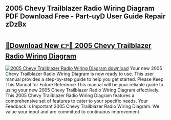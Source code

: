 ## 2005 Chevy Trailblazer Radio Wiring Diagram PDF Download Free - Part-uyD User Guide Repair zDzBx

# <h2><a href="http://dfrhls.blite.top/?on=2005+Chevy+Trailblazer+Radio+Wiring+Diagram">🔗Download New 👉🔴 2005 Chevy Trailblazer Radio Wiring Diagram</a></h2>

[![2005 Chevy Trailblazer Radio Wiring Diagram download](https://i.imgur.com/lujVjoI.png)](http://dfrhls.blite.top/?on=2005+Chevy+Trailblazer+Radio+Wiring+Diagram)
Your new 2005 Chevy Trailblazer Radio Wiring Diagram is now ready to use. This user manual provides a step-by-step guide to help you get started. Please Keep This Manual for Future Reference This manual will be your reliable guide to using your new 2005 Chevy Trailblazer Radio Wiring Diagram effectively. This 2005 Chevy Trailblazer Radio Wiring Diagram features a comprehensive set of features to cater to your specific needs. Your Feedback is Important 2005 Chevy Trailblazer Radio Wiring Diagram. We value your input and are committed to continuous improvement.
